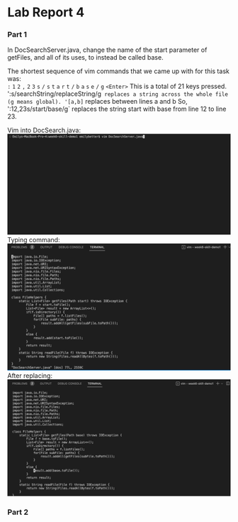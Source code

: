# Lab Report 4
### Part 1
In DocSearchServer.java, change the name of the start parameter of getFiles, and all of its uses, to instead be called base.

The shortest sequence of vim commands that we came up with for this task was:  
`:` `1` `2` `,` `2` `3` `s` `/` `s` `t` `a` `r` `t` `/` `b` `a` `s` `e` `/` `g` `<Enter>`
This is a total of 21 keys pressed.
':s/searchString/replaceString/g` replaces a string across the whole file (g means global).
'[a,b]` replaces between lines a and b
So, ':12,23s/start/base/g` replaces the string start with base from line 12 to line 23.

Vim into DocSearch.java:
![Image](vim_docsearch.png)
Typing command:
![Image](type_command.png)
After replacing:
![Image](after_enter.png)

### Part 2

